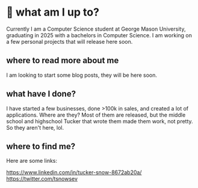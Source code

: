 # :rocket: what am I up to? 

Currently I am a Computer Science student at George Mason University, graduating in 2025 with a bachelors in Computer Science. I am working on a few personal projects that will release here soon. 

## where to read more about me

I am looking to start some blog posts, they will be here soon. 

## what have I done? 

I have started a few businesses, done >100k in sales, and created a lot of applications. Where are they? Most of them are released, but the middle school and highschool Tucker that wrote them made them work, not pretty. So they aren't here, lol. 

## where to find me? 

Here are some links: 

https://www.linkedin.com/in/tucker-snow-8672ab20a/
https://twitter.com/tsnowsev
